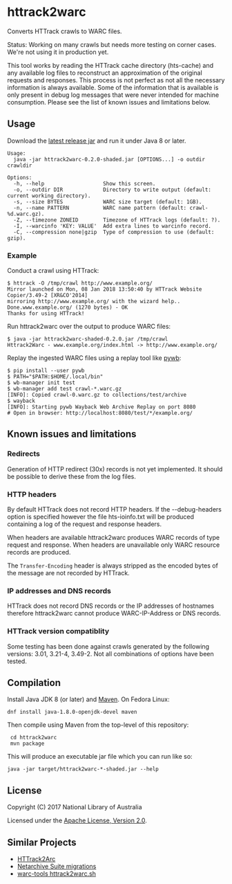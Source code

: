 # httrack2warc

Converts HTTrack crawls to WARC files.

Status: Working on many crawls but needs more testing on corner cases. We're not using it in production yet.

This tool works by reading the HTTrack cache directory (hts-cache) and any available log files to reconstruct an
approximation of the original requests and responses. This process is not perfect as not all the necessary information
is always available. Some of the information that is available is only present in debug log messages that were never
intended for machine consumption. Please see the list of known issues and limitations below.

## Usage

Download the [latest release jar](https://github.com/nla/httrack2warc/releases)
and run it under Java 8 or later.

```
Usage:
  java -jar httrack2warc-0.2.0-shaded.jar [OPTIONS...] -o outdir crawldir

Options:
  -h, --help                   Show this screen.
  -o, --outdir DIR             Directory to write output (default: current working directory).
  -s, --size BYTES             WARC size target (default: 1GB).
  -n, --name PATTERN           WARC name pattern (default: crawl-%d.warc.gz).
  -Z, --timezone ZONEID        Timezone of HTTrack logs (default: ?).
  -I, --warcinfo 'KEY: VALUE'  Add extra lines to warcinfo record.
  -C, --compression none|gzip  Type of compression to use (default: gzip).
```

### Example

Conduct a crawl using HTTrack:

    $ httrack -O /tmp/crawl http://www.example.org/
    Mirror launched on Mon, 08 Jan 2018 13:50:40 by HTTrack Website Copier/3.49-2 [XR&CO'2014]
    mirroring http://www.example.org/ with the wizard help..
    Done.www.example.org/ (1270 bytes) - OK
    Thanks for using HTTrack!

Run httrack2warc over the output to produce WARC files:

    $ java -jar httrack2warc-shaded-0.2.0.jar /tmp/crawl
    Httrack2Warc - www.example.org/index.html -> http://www.example.org/

Replay the ingested WARC files using a replay tool like [pywb](https://github.com/ikreymer/pywb):

    $ pip install --user pywb
    $ PATH="$PATH:$HOME/.local/bin"
    $ wb-manager init test
    $ wb-manager add test crawl-*.warc.gz
    [INFO]: Copied crawl-0.warc.gz to collections/test/archive
    $ wayback
    [INFO]: Starting pywb Wayback Web Archive Replay on port 8080
    # Open in browser: http://localhost:8080/test/*/example.org/

## Known issues and limitations

### Redirects

Generation of HTTP redirect (30x) records is not yet implemented.  It should be possible to derive these from the log
files.

### HTTP headers

By default HTTrack does not record HTTP headers. If the --debug-headers option is specified however the file
hts-ioinfo.txt will be produced containing a log of the request and response headers.

When headers are available httrack2warc produces WARC records of type request and response. When headers are unavailable
only WARC resource records are produced.

The `Transfer-Encoding` header is always stripped as the encoded bytes of the message are not recorded by HTTrack.

### IP addresses and DNS records

HTTrack does not record DNS records or the IP addresses of hostnames therefore httrack2warc cannot produce
WARC-IP-Address or DNS records.

### HTTrack version compatiblity

Some testing has been done against crawls generated by the following versions: 3.01, 3.21-4, 3.49-2. Not all combinations
of options have been tested.

## Compilation

Install Java JDK 8 (or later) and [Maven](https://maven.apache.org/).  On Fedora Linux:

    dnf install java-1.8.0-openjdk-devel maven

Then compile using Maven from the top-level of this repository:

     cd httrack2warc
     mvn package

This will produce an executable jar file which you can run like so:

    java -jar target/httrack2warc-*-shaded.jar --help

## License

Copyright (C) 2017 National Library of Australia

Licensed under the [Apache License, Version 2.0](LICENSE).

## Similar Projects

* [HTTrack2Arc](https://github.com/arquivo/httrack2arc)
* [Netarchive Suite migrations](https://sbforge.org/sonar/drilldown/measures/1?metric=lines&rids%5B%5D=16)
* [warc-tools httrack2warc.sh](https://code.google.com/archive/p/warc-tools/source/default/source?page=6)
